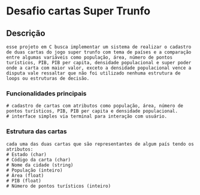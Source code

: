 # Desafio cartas Super Trunfo

## Descrição
    esse projeto em C busca implementar um sistema de realizar o cadastro de duas cartas do jogo super trunfo com tema de países e a comparação entre algumas variáveis como população, área, número de pontos turísticos, PIB, PIB per capita, densidade populacional e super poder onde a carta com maior valor, exceto a densidade populacional vence a disputa vale ressaltar que não foi utilizado nenhuma estrutura de loops ou estruturas de decisão.

### Funcionalidades principais
    # cadastro de cartas com atributos como população, área, número de pontos turísticos, PIB, PIB per capita e densidade populacional.
    # interface simples via terminal para interação com usuário.

### Estrutura das cartas
    cada uma das duas cartas que são representantes de algum país tendo os atributos:
    # Estado (char)
    # Código da carta (char)
    # Nome da cidade (string)
    # População (inteiro)
    # Área (float)
    # PIB (float)
    # Número de pontos turísticos (inteiro)